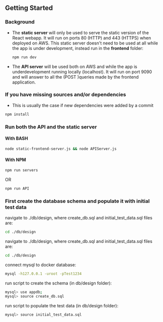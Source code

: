 ## Getting Started

### Background

* The <b>static server</b> will only be used to serve the static version of the React webapp. It will run on ports 80 (HTTP) and 443 (HTTPS) when deployed on AWS.
This static server doesn't need to be used at all while the app is under development, instead run in the <b>frontend</b> folder:

    ```bash
    npm run dev
    ```
* The <b>API server</b> will be used both on AWS and while the app is underdevelopment running locally (localhost). It will run on port 9090 and will answer to all the (POST )queries made by the frontend application.

### If you have missing sources and/or dependencies
* This is usually the case if new dependencies were added by a commit

```bash
npm install
```

### Run both the API and the static server

#### With BASH
```bash
node static-frontend-server.js && node APIServer.js
```
#### With NPM
```bash
npm run servers
```
OR
```bash
npm run API
```

### First create the database schema and populate it with initial test data
navigate to ./db/design, where create_db.sql and initial_test_data.sql files are:
```bash
cd ./db/design
```

navigate to ./db/design, where create_db.sql and initial_test_data.sql files are:
```bash
cd ./db/design
```
connect mysql to docker database:

```bash
mysql -h127.0.0.1 -uroot -pTest1234
```

run script to create the schema (in db/design folder):

```bash
mysql> use appdb;
mysql> source create_db.sql
```

run script to populate the test data (in db/design folder):

```bash
mysql> source initial_test_data.sql
```
